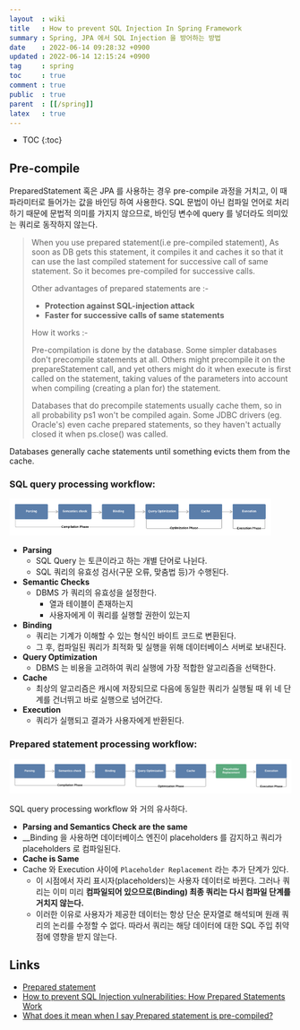 ```yaml
---
layout  : wiki
title   : How to prevent SQL Injection In Spring Framework
summary : Spring, JPA 에서 SQL Injection 을 방어하는 방법
date    : 2022-06-14 09:28:32 +0900
updated : 2022-06-14 12:15:24 +0900
tag     : spring
toc     : true
comment : true
public  : true
parent  : [[/spring]]
latex   : true
---
```

* TOC
{:toc}

## Pre-compile

PreparedStatement 혹은 JPA 를 사용하는 경우 pre-compile 과정을 거치고, 이 때 파라미터로 들어가는 값을 바인딩 하여 사용한다. SQL 문법이 아닌 컴파일 언어로 처리하기 때문에 문법적 의미를 가지지 않으므로, 바인딩 변수에 query 를 넣더라도 의미있는 쿼리로 동작하지 않는다.

> When you use prepared statement(i.e pre-compiled statement), As soon as DB gets this statement, it compiles it and caches it so that it can use the last compiled statement for successive call of same statement. So it becomes pre-compiled for successive calls.
>
> Other advantages of prepared statements are :-
>
> - __Protection against SQL-injection attack__  
> - __Faster for successive calls of same statements__  
> 
> How it works :-
> 
> Pre-compilation is done by the database. Some simpler databases don't precompile statements at all. Others might precompile it on the prepareStatement call, and yet others might do it when execute is first called on the statement, taking values of the parameters into account when compiling (creating a plan for) the statement.
>
> Databases that do precompile statements usually cache them, so in all probability ps1 won't be compiled again. Some JDBC drivers (eg. Oracle's) even cache prepared statements, so they haven't actually closed it when ps.close() was called.

Databases generally cache statements until something evicts them from the cache.

### SQL query processing workflow:

![](/resource/wiki/spring-sqlinjection/precompile.png)

- __Parsing__
  - SQL Query 는 토큰이라고 하는 개별 단어로 나뉜다.
  - SQL 쿼리의 유효성 검사(구문 오류, 맞춤법 등)가 수행된다.
- __Semantic Checks__
  - DBMS 가 쿼리의 유효성을 설정한다.
    - 열과 테이블이 존재하는지
    - 사용자에게 이 쿼리를 실행할 권한이 있는지
- __Binding__
  - 쿼리는 기계가 이해할 수 있는 형식인 바이트 코드로 변환된다.
  - 그 후, 컴파일된 쿼리가 최적화 및 실행을 위해 데이터베이스 서버로 보내진다.
- __Query Optimization__
  - DBMS 는 비용을 고려하여 쿼리 실행에 가장 적합한 알고리즘을 선택한다.
- __Cache__
  - 최상의 알고리즘은 캐시에 저장되므로 다음에 동일한 쿼리가 실행될 때 위 네 단계를 건너뛰고 바로 실행으로 넘어간다.
- __Execution__
  - 쿼리가 실행되고 결과가 사용자에게 반환된다.

### Prepared statement processing workflow:

![](/resource/wiki/spring-sqlinjection/precompile2.png)

SQL query processing workflow 와 거의 유사하다.

- __Parsing and Semantics Check are the same__
- __Binding 을 사용하면 데이터베이스 엔진이 placeholders 를 감지하고 쿼리가 placeholders 로 컴파일된다.
- __Cache is Same__
- Cache 와 Execution 사이에 `Placeholder Replacement` 라는 추가 단계가 있다.
  - 이 시점에서 자리 표시자(placeholders)는 사용자 데이터로 바뀐다. 그러나 쿼리는 이미 미리 __컴파일되어 있으므로(Binding) 최종 쿼리는 다시 컴파일 단계를 거치지 않는다.__
  - 이러한 이유로 사용자가 제공한 데이터는 항상 단순 문자열로 해석되며 원래 쿼리의 논리를 수정할 수 없다. 따라서 쿼리는 해당 데이터에 대한 SQL 주입 취약점에 영향을 받지 않는다.

## Links

- [Prepared statement](https://en.wikipedia.org/wiki/Prepared_statement)
- [How to prevent SQL Injection vulnerabilities: How Prepared Statements Work](https://www.hackedu.com/blog/how-to-prevent-sql-injection-vulnerabilities-how-prepared-statements-work)
- [What does it mean when I say Prepared statement is pre-compiled?](https://stackoverflow.com/questions/23845383/what-does-it-mean-when-i-say-prepared-statement-is-pre-compiled)
